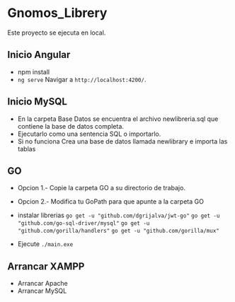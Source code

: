 # Gnomos_Librery

Este proyecto se ejecuta en local.

## Inicio Angular

- npm install
- `ng serve` Navigar a `http://localhost:4200/`.

## Inicio MySQL

- En la carpeta Base Datos se encuentra el archivo newlibreria.sql que contiene la base de datos completa.
- Ejecutarlo como una sentencia SQL o importarlo.
- Si no funciona Crea una base de datos llamada newlibrary e importa las tablas

## GO

- Opcion 1.- Copie la carpeta GO a su directorio de trabajo.
- Opcion 2.- Modifica tu GoPath para que apunte a la carpeta GO
- instalar librerias
`go get -u "github.com/dgrijalva/jwt-go"`
`go get -u "github.com/go-sql-driver/mysql"`
`go get -u "github.com/gorilla/handlers"`
`go get -u "github.com/gorilla/mux"`

- Ejecute `./main.exe`

## Arrancar XAMPP
- Arrancar Apache
- Arrancar MySQL

